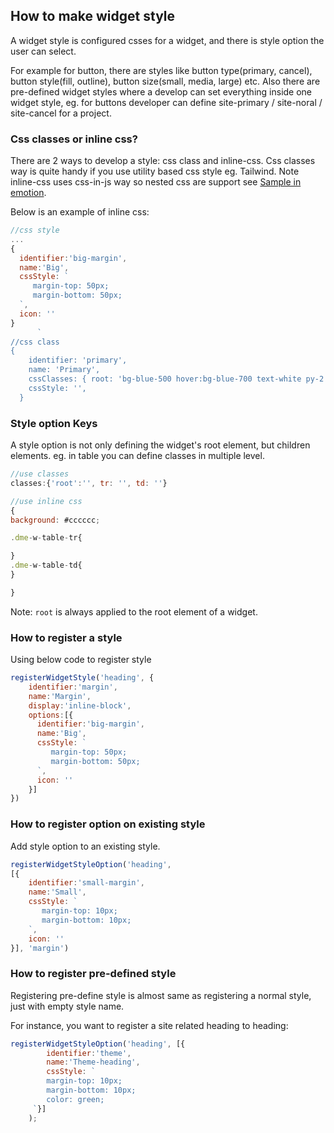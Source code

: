 How to make widget style
---
A widget style is configured csses for a widget, and there is style option the user can select. 

For example for button, there are styles like button type(primary, cancel), button style(fill, outline), button size(small, media, large) etc. Also there are pre-defined widget styles where a develop can set everything inside one widget style, eg. for buttons developer can define site-primary / site-noral / site-cancel for a project.

### Css classes or inline css?

There are 2 ways to develop a style: css class and inline-css. Css classes way is quite handy if you use utility based css style eg. Tailwind. Note inline-css uses css-in-js way so nested css are support see [Sample in emotion](https://emotion.sh/docs/nested).


Below is an example of inline css:

```javascript
//css style
...
{
  identifier:'big-margin',
  name:'Big',
  cssStyle: `
     margin-top: 50px;
     margin-bottom: 50px;
  `,
  icon: ''  
}
      `
//css class
{
    identifier: 'primary',
    name: 'Primary',
    cssClasses: { root: 'bg-blue-500 hover:bg-blue-700 text-white py-2 px-4 rounded' },
    cssStyle: '',
  }

```

### Style option Keys
A style option is not only defining the widget's root element, but children elements. eg. in table you can define classes in multiple level.
```javascript
//use classes
classes:{'root':'', tr: '', td: ''}

//use inline css
{
background: #cccccc;

.dme-w-table-tr{

}
.dme-w-table-td{
}

}

```
Note: `root` is always applied to the root element of a widget.

### How to register a style

Using below code to register style

```javascript
registerWidgetStyle('heading', {
    identifier:'margin',
    name:'Margin',
    display:'inline-block',
    options:[{
      identifier:'big-margin',
      name:'Big',
      cssStyle: `
         margin-top: 50px;
         margin-bottom: 50px;
      `,
      icon: ''  
    }]
})
```

### How to register option on existing style

Add style option to an existing style.

```javascript
registerWidgetStyleOption('heading', 
[{
    identifier:'small-margin',
    name:'Small',
    cssStyle: `
       margin-top: 10px;
       margin-bottom: 10px;      
    `,
    icon: ''  
}], 'margin')
```

### How to register pre-defined style

Registering pre-define style is almost same as registering a normal style, just with empty style name.

For instance, you want to register a site related heading to heading:
```javascript
registerWidgetStyleOption('heading', [{
        identifier:'theme',
        name:'Theme-heading',
        cssStyle: `
        margin-top: 10px;
        margin-bottom: 10px;
        color: green;
     `}]
    );

```
